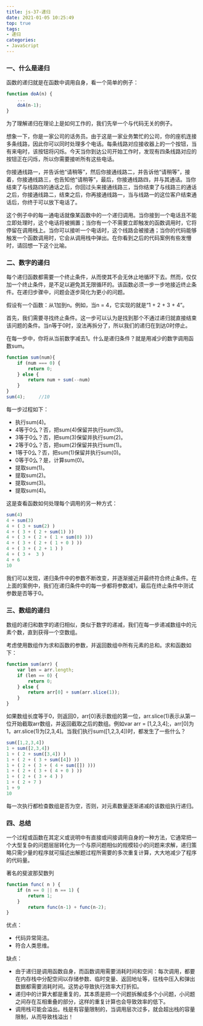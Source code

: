 ```yaml
---
title: js-37-递归
date: 2021-01-05 10:25:49
top: true
tags:
- 递归
categories:
- JavaScript
---
```

### 一、什么是递归

函数的递归就是在函数中调用自身，看一个简单的例子：

```js
function doA(n) {
    ...
    doA(n-1);
}
```

为了理解递归在理论上是如何工作的，我们先举一个与代码无关的例子。

想象一下，你是一家公司的话务员。由于这是一家业务繁忙的公司，你的座机连接多条线路，因此你可以同时处理多个电话。每条线路对应接收器上的一个按钮，当有来电时，该按钮将闪烁。今天当你到达公司开始工作时，发现有四条线路对应的按钮正在闪烁，所以你需要接听所有这些电话。

你接通线路一，并告诉他“请稍等”，然后你接通线路二，并告诉他“请稍等”，接着，你接通线路三，也告知他“请稍等”，最后，你接通线路四，并与其通话。当你结束了与线路四的通话之后，你回过头来接通线路三，当你结束了与线路三的通话之后，你接通线路二，结束之后，你再接通线路一，当与线路一的这位客户结束通话后，你终于可以放下电话了。

这个例子中的每一通电话就像某函数中的一个递归调用。当你接到一个电话且不能立即处理时，这个电话将被搁置；当你有一个不需要立即触发的函数调用时，它将停留在调用栈上。当你可以接听一个电话时，这个线路会被接通；当你的代码能够触发一个函数调用时，它会从调用栈中弹出。在你看到之后的代码案例有些发懵时，请回想一下这个比喻。

### 二、数字的递归

每个递归函数都需要一个终止条件，从而使其不会无休止地循环下去。然而，仅仅加一个终止条件，是不足以避免其无限循环的。该函数必须一步一步地接近终止条件。在递归步骤中，问题会逐步简化为更小的问题。

假设有一个函数：从1加到n。例如，当n = 4，它实现的就是“1 + 2 + 3 + 4”。

首先，我们需要寻找终止条件。这一步可以认为是找到那个不通过递归就直接结束该问题的条件。当n等于0时，没法再拆分了，所以我们的递归在到达0时停止。

在每一步中，你将从当前数字减去1。什么是递归条件？就是用减少的数字调用函数sum。

```js
function sum(num){
    if (num === 0) {
        return 0;
    } else {
        return num + sum(--num)
    }
}
sum(4);     //10
```

每一步过程如下：

- 执行sum(4)。
- 4等于0么？否，把sum(4)保留并执行sum(3)。
- 3等于0么？否，把sum(3)保留并执行sum(2)。
- 2等于0么？否，把sum(2)保留并执行sum(1)。
- 1等于0么？否，把sum(1)保留并执行sum(0)。
- 0等于0么？是，计算sum(0)。
- 提取sum(1)。
- 提取sum(2)。
- 提取sum(3)。
- 提取sum(4)。

这是查看函数如何处理每个调用的另一种方式：

```js
sum(4)
4 + sum(3)
4 + ( 3 + sum(2) )
4 + ( 3 + ( 2 + sum(1) ))
4 + ( 3 + ( 2 + ( 1 + sum(0) )))
4 + ( 3 + ( 2 + ( 1 + 0 ) ))
4 + ( 3 + ( 2 + 1 ) )
4 + ( 3 +  3 ) 
4 + 6 
10
```

我们可以发现，递归条件中的参数不断改变，并逐渐接近并最终符合终止条件。在上面的案例中，我们在递归条件中的每一步都将参数减1，最后在终止条件中测试参数是否等于0。

### 三、数组的递归

数组的递归和数字的递归相似，类似于数字的递减，我们在每一步递减数组中的元素个数，直到获得一个空数组。

考虑使用数组作为求和函数的参数，并返回数组中所有元素的总和。求和函数如下：

```js
function sum(arr) {
    var len = arr.length;
    if (len == 0) {
        return 0;
    } else {
        return arr[0] + sum(arr.slice(1));
    }
}
```

如果数组长度等于0，则返回0，arr[0]表示数组的第一位，arr.slice(1)表示从第一位开始截取arr数组，并返回截取之后的数组。例如var arr = [1,2,3,4];，arr[0]为1，arr.slice(1)为[2,3,4]。当我们执行sum([1,2,3,4])时，都发生了一些什么？

```js
sum([1,2,3,4])
1 + sum([2,3,4])
1 + ( 2 + sum([3,4]) )
1 + ( 2 + ( 3 + sum([4]) ))
1 + ( 2 + ( 3 + ( 4 + sum([]) )))
1 + ( 2 + ( 3 + ( 4 + 0 ) ))
1 + ( 2 + ( 3 + 4 ) )
1 + ( 2 + 7 ) 
1 + 9
10
```

每一次执行都检查数组是否为空，否则，对元素数量逐渐递减的该数组执行递归。

### 四、总结

一个过程或函数在其定义或说明中有直接或间接调用自身的一种方法，它通常把一个大型复杂的问题层层转化为一个与原问题相似的规模较小的问题来求解，递归策略只需少量的程序就可描述出解题过程所需要的多次重复计算，大大地减少了程序的代码量。

著名的斐波那契数列

```js
function func( n ) { 
    if (n == 0 || n == 1) {
        return 1;
    }
        return func(n-1) + func(n-2);
} 
```

优点：

- 代码异常简洁。
- 符合人类思维。

缺点：

- 由于递归是调用函数自身，而函数调用需要消耗时间和空间：每次调用，都要在内存栈中分配空间以存储参数、临时变量、返回地址等，往栈中压入和弹出数据都需要消耗时间。这势必导致执行效率大打折扣。
- 递归中的计算大都是重复的，其本质是把一个问题拆解成多个小问题，小问题之间存在互相重叠的部分，这样的重复计算也会导致效率的低下。
- 调用栈可能会溢出。栈是有容量限制的，当调用层次过多，就会超出栈的容量限制，从而导致栈溢出！
